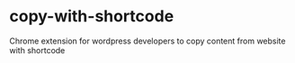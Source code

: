 # copy-with-shortcode
Chrome extension for wordpress developers to copy content from website with shortcode

